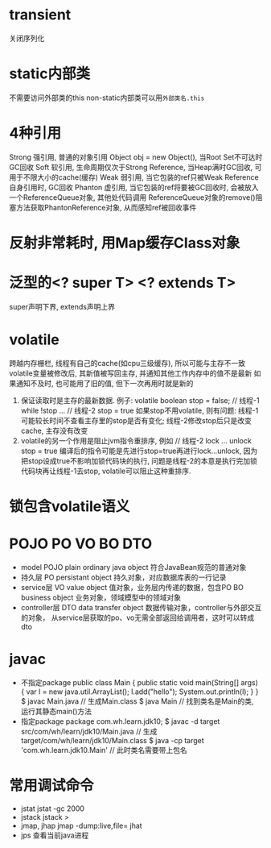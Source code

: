 # transient
关闭序列化

# static内部类
不需要访问外部类的this
non-static内部类可以用`外部类名.this`

# 4种引用
Strong  强引用, 普通的对象引用 Object obj = new Object(), 当Root Set不可达时GC回收
Soft    软引用, 生命周期仅次于Strong Reference, 当Heap满时GC回收, 可用于不限大小的cache(缓存)
Weak    弱引用, 当它包装的ref只被Weak Reference自身引用时, GC回收
Phanton 虚引用, 当它包装的ref将要被GC回收时, 会被放入一个ReferenceQueue对象, 其他处代码调用
ReferenceQueue对象的remove()阻塞方法获取PhantonReference对象, 从而感知ref被回收事件

# 反射非常耗时, 用Map缓存Class对象

# 泛型的<? super T> <? extends T>
super声明下界, extends声明上界

# volatile
跨越内存栅栏, 线程有自己的cache(如cpu三级缓存), 所以可能与主存不一致
volatile变量被修改后, 其新值被写回主存, 并通知其他工作内存中的值不是最新
如果通知不及时, 也可能用了旧的值, 但下一次再用时就是新的
1. 保证读取时是主存的最新数据. 例子:
	volatile boolean stop = false;
	// 线程-1
	while !stop
		...
	// 线程-2
	stop = true
	如果stop不用volatile, 则有问题:
		线程-1可能较长时间不查看主存里的stop是否有变化; 线程-2修改stop后只是改变cache, 主存没有改变
2. volatile的另一个作用是阻止jvm指令重排序, 例如
	// 线程-2
	lock ... unlock
	stop = true
	编译后的指令可能是先进行stop=true再进行lock...unlock, 因为把stop设成true不影响加锁代码块的执行,
	问题是线程-2的本意是执行完加锁代码块再让线程-1去stop, volatile可以阻止这种重排序.

# 锁包含volatile语义

# POJO PO VO BO DTO
- model
  POJO  plain ordinary java object    符合JavaBean规范的普通对象
- 持久层
  PO    persistant object      持久对象，对应数据库表的一行记录
- service层
  VO    value object           值对象，业务层内传递的数据，包含PO
  BO    business object        业务对象，领域模型中的领域对象
- controller层
  DTO   data transfer object   数据传输对象，controller与外部交互的对象，
                               从service层获取的po、vo无需全部返回给调用者，这时可以转成dto

# javac
- 不指定package
public class Main {
  public static void main(String[] args) {
    var l = new java.util.ArrayList<String>(); l.add("hello"); System.out.println(l);
  }
}
$ javac Main.java  // 生成Main.class
$ java Main        // 找到类名是Main的类, 运行其静态main()方法
- 指定package
package com.wh.learn.jdk10;
$ javac -d target src/com/wh/learn/jdk10/Main.java  // 生成target/com/wh/learn/jdk10/Main.class
$ java -cp target 'com.wh.learn.jdk10.Main'         // 此时类名需要带上包名

# 常用调试命令
- jstat
jstat -gc <pid> 2000
- jstack
jstack <pid> > <outfile>
- jmap, jhap
jmap -dump:live,file=<outfile> <pid>
jhat <outfile>
- jps
查看当前java进程